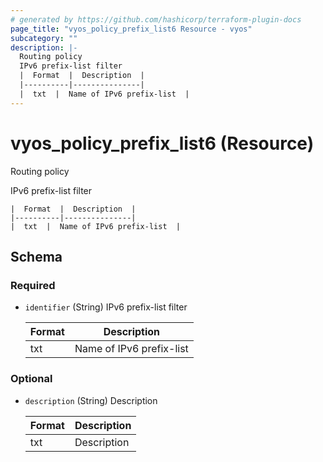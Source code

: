 ```yaml
---
# generated by https://github.com/hashicorp/terraform-plugin-docs
page_title: "vyos_policy_prefix_list6 Resource - vyos"
subcategory: ""
description: |-
  Routing policy
  IPv6 prefix-list filter
  |  Format  |  Description  |
  |----------|---------------|
  |  txt  |  Name of IPv6 prefix-list  |
---
```


# vyos_policy_prefix_list6 (Resource)

Routing policy

IPv6 prefix-list filter

    |  Format  |  Description  |
    |----------|---------------|
    |  txt  |  Name of IPv6 prefix-list  |



<!-- schema generated by tfplugindocs -->
## Schema

### Required

- `identifier` (String) IPv6 prefix-list filter

    |  Format  |  Description  |
    |----------|---------------|
    |  txt  |  Name of IPv6 prefix-list  |

### Optional

- `description` (String) Description

    |  Format  |  Description  |
    |----------|---------------|
    |  txt  |  Description  |
